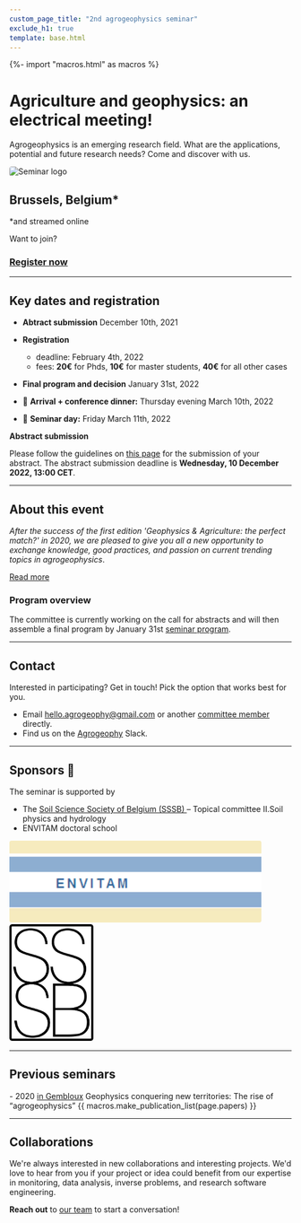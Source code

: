 ```yaml
---
custom_page_title: "2nd agrogeophysics seminar"
exclude_h1: true
template: base.html
---
```

{%- import "macros.html" as macros %}


<div class="row mb-3 align-items-center">
<div class="col-md-9 col-sm-8 col-8">

<!--
# {{ page.custom_page_title }}
-->

# Agriculture and geophysics: an electrical meeting!



<p class="lead">
Agrogeophysics is an emerging research field. What are the applications, potential and future research needs? Come and discover with us.
</p>

</div>
<div class="col-md-3 col-sm-4 col-4">
  <img alt="Seminar logo" src="{{ config.logo }}">
</div>
</div>


## Brussels, Belgium*
*and streamed online 

Want to join? 
### [Register now](https://www.eventbrite.com/e/2nd-agrogeophysics-seminar-tickets-192657412507)


<hr>

## Key dates and registration

* **Abtract submission** December 10th, 2021


* **Registration** 
	- deadline: February 4th, 2022
	- fees: **20€** for Phds, **10€** for master students, **40€** for all other cases
	
* **Final program and decision** January 31st, 2022

* 🛬 **Arrival + conference dinner:** Thursday evening March 10th, 2022

* 📅 **Seminar day:** Friday March 11th, 2022


<div class="callout callout-warning">

<i class="fa fa-exclamation-triangle text-danger" aria-hidden="true"></i>
**Abstract submission**
<i class="fa fa-exclamation-triangle text-danger" aria-hidden="true"></i>

Please follow the guidelines on [this page](abstracts) for the submission of your abstract. The abstract submission deadline is **Wednesday, 10 December 2022, 13:00 CET**. 

</div>

<hr>

## About this event


<div class="callout callout-success">

_After the success of the first edition '*Geophysics & Agriculture: the perfect match?*' in 2020, we are pleased to give you all a new opportunity to exchange knowledge, good practices, and passion on current trending topics in agrogeophysics_.

<a class="btn btn-primary" href="/2nd_agrogeophysics_seminar/program" role="button">Read more</a>

</div>


### Program overview

The committee is currently working on the call for abstracts and will then assemble a final program by January 31st [seminar program](program).

<hr>

## Contact

<p class="lead">
Interested in participating? Get in touch! Pick the option that works best
for you.
</p>

<ul class="fa-ul my-5">
<li>
<i class="fa-li fa fa-envelope-open fa-fw" aria-hidden="true"></i>
Email <a href="hello.agrogeophy@gmail.com">hello.agrogeophy@gmail.com</a> or another <a href="committees">committee member</a> directly.
</li>
<li>
<i class="fa-li fab fa-slack fa-fw" aria-hidden="true"></i>
Find us on the <a href="/https://agrogeophy.slack.com/">Agrogeophy</a> Slack.
</li>
</ul>

<hr size="3" noshade> 

## Sponsors 🙌

<style>
img {
  border-radius: 4px;
  width: 150px;
}

#envitam {
  width: 450px;
}
</style>


<div class="callout">
The seminar is supported by
<p>
<ul>
  <li> The <a href="http://www.soilbelgium.be/"> Soil Science Society of Belgium (SSSB) </a> – Topical committee II.Soil physics and hydrology </li>
  <li> ENVITAM doctoral school </li>
</ul>

<img id=envitam src="images/logo_envitam.png"
     alt="ENVITAM">
<img src="images/logotransp.png"
     alt="SSSB">
     
</p>
</div>

<hr>

## Previous seminars

<p class="lead">
- 2020 <a href="http://www.soilbelgium.be/?p=3596">in Gembloux</a>
Geophysics conquering new territories: The rise of “agrogeophysics”
{{ macros.make_publication_list(page.papers) }}

</p>

<hr>

## Collaborations

We're always interested in new collaborations and interesting projects.
We'd love to hear from you if your project or idea could benefit from our
expertise in monitoring, data analysis, inverse problems, and research software
engineering.

**Reach out** to [our team](committees) to start a conversation!






